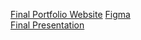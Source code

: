 [Final Portfolio Website](https://jdj25.github.io/jdj25-is218-final-portfolio/)
[Figma](https://www.figma.com/file/9gBuKRV9POECGet0LxzRIy/IS-218-Final-Individual-Project?type=design&node-id=0%3A1&mode=design&t=Pdcdsmk16YMskCiw-1)
<br>
[Final Presentation](https://youtu.be/XSdtbyMbRAg)
